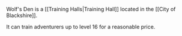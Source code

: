 Wolf's Den is a [[Training Halls|Training Hall]] located in the [[City of Blackshire]].

It can train adventurers up to level 16 for a reasonable price.